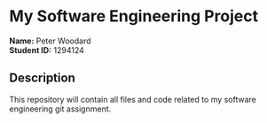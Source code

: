 # My Software Engineering Project 

**Name:** Peter Woodard  
**Student ID:** 1294124

## Description
This repository will contain all files and code related to my software engineering git assignment.